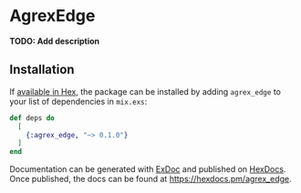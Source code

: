 # AgrexEdge

**TODO: Add description**

## Installation

If [available in Hex](https://hex.pm/docs/publish), the package can be installed
by adding `agrex_edge` to your list of dependencies in `mix.exs`:

```elixir
def deps do
  [
    {:agrex_edge, "~> 0.1.0"}
  ]
end
```

Documentation can be generated with [ExDoc](https://github.com/elixir-lang/ex_doc)
and published on [HexDocs](https://hexdocs.pm). Once published, the docs can
be found at <https://hexdocs.pm/agrex_edge>.


